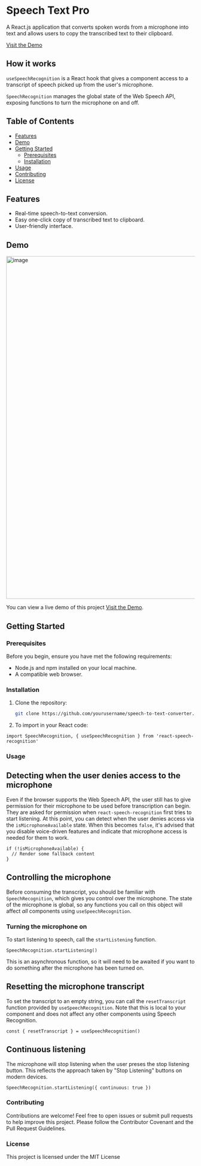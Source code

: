 # Speech Text Pro

A React.js application that converts spoken words from a microphone into text and allows users to copy the transcribed text to their clipboard.

[Visit the Demo](https://example.com)


## How it works
`useSpeechRecognition` is a React hook that gives a component access to a transcript of speech picked up from the user's microphone.

`SpeechRecognition` manages the global state of the Web Speech API, exposing functions to turn the microphone on and off.

## Table of Contents

- [Features](#features)
- [Demo](#demo)
- [Getting Started](#getting-started)
  - [Prerequisites](#prerequisites)
  - [Installation](#installation)
- [Usage](#usage)
- [Contributing](#contributing)
- [License](#license)

## Features

- Real-time speech-to-text conversion.
- Easy one-click copy of transcribed text to clipboard.
- User-friendly interface.

## Demo
<img width="916" alt="image" src="https://github.com/Sanchariii/Speech_Text_Pro/assets/88083502/36187c23-9e7a-4e25-a189-a10b5913e335">


You can view a live demo of this project [Visit the Demo](https://example.com).

## Getting Started

### Prerequisites

Before you begin, ensure you have met the following requirements:

- Node.js and npm installed on your local machine.
- A compatible web browser.

### Installation

1. Clone the repository:

   ```bash
   git clone https://github.com/yourusername/speech-to-text-converter.git

2. To import in your React code:

`import SpeechRecognition, { useSpeechRecognition } from 'react-speech-recognition'`

### Usage

## Detecting when the user denies access to the microphone

Even if the browser supports the Web Speech API, the user still has to give permission for their microphone to be used before transcription can begin. They are asked for permission when `react-speech-recognition` first tries to start listening. At this point, you can detect when the user denies access via the `isMicrophoneAvailable` state. When this becomes `false`, it's advised that you disable voice-driven features and indicate that microphone access is needed for them to work.

```
if (!isMicrophoneAvailable) {
  // Render some fallback content
}
```
## Controlling the microphone

Before consuming the transcript, you should be familiar with `SpeechRecognition`, which gives you control over the microphone. The state of the microphone is global, so any functions you call on this object will affect _all_ components using `useSpeechRecognition`.

### Turning the microphone on

To start listening to speech, call the `startListening` function.

```
SpeechRecognition.startListening()
```

This is an asynchronous function, so it will need to be awaited if you want to do something after the microphone has been turned on.


## Resetting the microphone transcript

To set the transcript to an empty string, you can call the `resetTranscript` function provided by `useSpeechRecognition`. Note that this is local to your component and does not affect any other components using Speech Recognition.

```
const { resetTranscript } = useSpeechRecognition()
```

## Continuous listening

The microphone will stop listening when the user preses the stop listening button. This reflects the approach taken by "Stop Listening" buttons on modern devices.

```
SpeechRecognition.startListening({ continuous: true })
```



 ### Contributing
Contributions are welcome! Feel free to open issues or submit pull requests to help improve this project. Please follow the Contributor Covenant and the Pull Request Guidelines.

### License
This project is licensed under the MIT License
